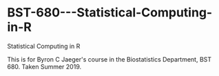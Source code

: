 # BST-680---Statistical-Computing-in-R
Statistical Computing in R

This is for Byron C Jaeger's course in the Biostatistics Department, BST 680. Taken Summer 2019.

